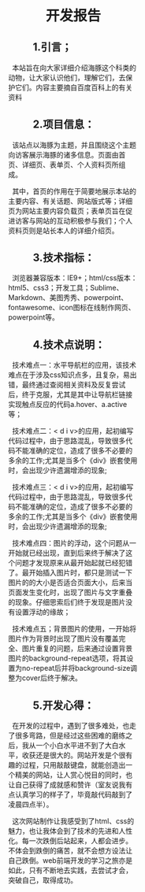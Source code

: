 <!DOCTYPE html>
<html lang="zh">
<head>
	<title>开发报告</title>
	<meta charset='utf-8'>
	<style type="text/css">
		div{
			margin: 120px;
		}
		h1{
			text-align: center;
		}
		h2{
			margin-left: 50px;
		}
	</style>
<body>
<div>
<h1>开发报告</h1>
<h2>1.引言；</h2>
<p>&nbsp;&nbsp;本站旨在向大家详细介绍海豚这个科类的动物，让大家认识他们，理解它们，去保护它们。内容主要摘自百度百科上的有关资料</p>
<h2>2.项目信息：</h2>
<p>&nbsp;&nbsp;该站点以海豚为主题，并且围绕这个主题向访客展示海豚的诸多信息。页面由首页、详细页、表单页、个人资料页所组成。</p>
<p>&nbsp;&nbsp;其中，首页的作用在于简要地展示本站的主要内容、有关话题、网站版式等；详细页为网站主要内容负载页；表单页旨在促进访客与网站的互动积极参与我们；个人资料页则是站长本人的详细介绍页。</p>
<h2>3.技术指标：</h2>
<p>&nbsp;&nbsp;浏览器兼容版本：IE9+；html/css版本：html5、css3；开发工具；Sublime、Markdown、美图秀秀、powerpoint、fontawesome、icon图标在线制作网页、powerpoint等。</p>
<h2>4.技术点说明：</h2>
<p>&nbsp;&nbsp;技术难点一：水平导航栏的应用，该技术难点在于涉及css知识点多，且复杂，易出错，最终通过查阅相关资料及反复尝试后，终于克服，尤其是其中让导航栏链接实现触点反应的代码a.hover、a.active等；</p>
&nbsp;&nbsp;技术难点二：< d i v>的应用，起初编写代码过程中，由于思路混乱，导致很多代码不能准确的定位，造成了很多不必要的多余的工作;尤其是当多个《div》嵌套使用时，会出现少许遗漏增添的现象;</p>
&nbsp;&nbsp;技术难点三：< d i v>的应用，起初编写代码过程中，由于思路混乱，导致很多代码不能准确的定位，造成了很多不必要的多余的工作;尤其是当多个《div》嵌套使用时，会出现少许遗漏增添的现象;</p>
&nbsp;&nbsp;技术难点四：图片的浮动，这个问题从一开始就已经出现，直到后来终于解决了这个问题才发现原来从最开始起就已经犯错了。最开始插入图片时，都只是测试一下图片的的大小是否适合页面大小，后来当页面发生变化时，出现了图片与文字重叠的现象。仔细思索后们终于发现是图片没有设置浮动的缘故；</p>
&nbsp;&nbsp;技术难点五；背景图片的使用，一开始将图片作为背景时出现了图片没有覆盖完全、图片重复的问题，后来通过设置背景图片的background-repeat选项，将其设置为no-repeat后并将background-size调整为cover后终于解决。</p>
<h2>5.开发心得：</h2>
<p>&nbsp;&nbsp;在开发的过程中，遇到了很多难处，也走了很多弯路，但是经过这些困难的磨练之后，我从一个小白水平进不到了大白水平，收获还是很大的。网站开发是个很有趣的过程，只用敲敲键盘，就能创造出一个精美的网站，让人赏心悦目的同时，也让自己获得了成就感和赞许（室友说我有点认真学习的样子了，毕竟敲代码敲到了凌晨四点半）。</p>
&nbsp;&nbsp;这次网站制作让我感受到了html、css的魅力，也让我体会到了技术的先进和人性化。每一次跌倒后站起来，人都会进步。不体会到跌倒的痛苦，就不会想方设法让自己跌倒。web前端开发的学习之旅亦是如此，只有不断地去实践，去尝试才会，突破自己，取得成功。</p>
</div>
</body>

</html>
